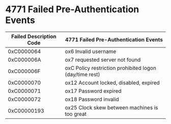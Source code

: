 # 4771 Failed Pre-Authentication Events  

| Failed Description Code | 4771 Failed Pre-Authentication Events|  
|--- | --- |  
| 0xC0000064 | ox6 Invalid username |  
| 0xC000006A | ox7 requested server not found |  
| 0xC000006F | oxC Policy restriction prohibited logon (day/time rest) |  
| 0xC0000070 | ox12 Account locked, disabled, expired |  
| 0xC0000071 | ox17 Password expired |  
| 0xC0000072 | ox18 Password invalid  |  
| 0xC00000193 | ox25 Clock skew between machines is too great  |  
